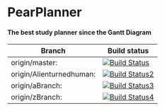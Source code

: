 # PearPlanner  
#### The best study planner since the Gantt Diagram




| Branch  | Build status  |
| ------------- | ------------- |
| origin/master: | [![Build Status](https://travis-ci.org/Alienturnedhuman/PearPlanner.svg?branch=master)](https://travis-ci.org/Alienturnedhuman/PearPlanner)  |
| origin/Alienturnedhuman:  | [![Build Status2](https://travis-ci.org/Alienturnedhuman/PearPlanner.svg?branch=Alienturnedhuman)](https://travis-ci.org/Alienturnedhuman/PearPlanner)  |
| origin/aBranch: | [![Build Status3](https://travis-ci.org/Alienturnedhuman/PearPlanner.svg?branch=aBranch)](https://travis-ci.org/Alienturnedhuman/PearPlanner)  |
| origin/zBranch: | [![Build Status4](https://travis-ci.org/Alienturnedhuman/PearPlanner.svg?branch=zBranch)](https://travis-ci.org/Alienturnedhuman/PearPlanner)  |
